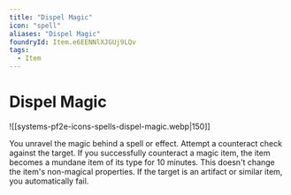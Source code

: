 ```yaml
---
title: "Dispel Magic"
icon: "spell"
aliases: "Dispel Magic"
foundryId: Item.e6EENNlXJGUj9LQv
tags:
  - Item
---
```


# Dispel Magic
![[systems-pf2e-icons-spells-dispel-magic.webp|150]]

You unravel the magic behind a spell or effect. Attempt a counteract check against the target. If you successfully counteract a magic item, the item becomes a mundane item of its type for 10 minutes. This doesn't change the item's non-magical properties. If the target is an artifact or similar item, you automatically fail.
